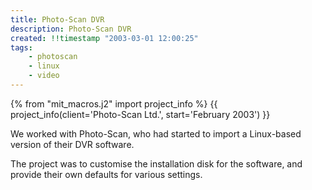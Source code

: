 ```yaml
---
title: Photo-Scan DVR
description: Photo-Scan DVR
created: !!timestamp "2003-03-01 12:00:25"
tags:
    - photoscan
    - linux
    - video
---
```

{% from "mit_macros.j2" import project_info %}
{{ project_info(client='Photo-Scan Ltd.', start='February 2003') }}

We worked with Photo-Scan, who had started to import a Linux-based version of their DVR software.
<!--more-->
The project was to customise the installation disk for the software, and provide their own defaults for various settings.

